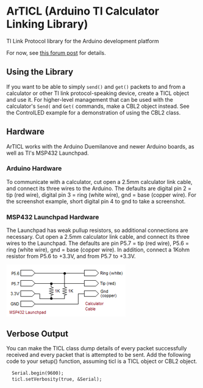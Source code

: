 ArTICL (Arduino TI Calculator Linking Library)
==============================================
TI Link Protocol library for the Arduino development platform

For now, see [this forum post](http://www.cemetech.net/forum/viewtopic.php?t=10809) for details.

Using the Library
-----------------
If you want to be able to simply `send()` and `get()` packets to and from a
calculator or other TI link protocol-speaking device, create a TICL object and
use it. For higher-level management that can be used with the calculator's
`Send(` and `Get(` commands, make a CBL2 object instead. See the ControlLED
example for a demonstration of using the CBL2 class.

Hardware
--------
ArTICL works with the Arduino Duemilanove and newer Arduino boards, as well as
TI's MSP432 Launchpad.
### Arduino Hardware
To communicate with a calculator, cut open a 2.5mm calculator link cable, and
connect its three wires to the Arduino. The defaults are digital pin 2 = tip (red
wire), digital pin 3 = ring (white wire), gnd = base (copper wire). For the
screenshot example, short digital pin 4 to gnd to take a screenshot.
### MSP432 Launchpad Hardware
The Launchpad has weak pullup resistors, so additional connections are necessary.
Cut open a 2.5mm calculator link cable, and connect its three wires to the Launchpad.
The defaults are pin P5.7 = tip (red wire), P5.6 = ring (white wire), gnd = base
(copper wire). In addition, connect a 1Kohm resistor from P5.6 to +3.3V, and from
P5.7 to +3.3V.

![MSP432 Launchpad to calculator connections](/doc/articl_msp432.png)

Verbose Output
--------------
You can make the TICL class dump details of every packet successfully received
and every packet that is attempted to be sent. Add the following code to your
setup() function, assuming ticl is a TICL object or CBL2 object.

```
  Serial.begin(9600);
  ticl.setVerbosity(true, &Serial);
```
